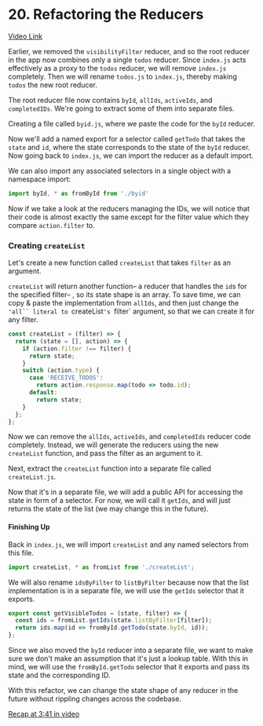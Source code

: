 # 20. Refactoring the Reducers
[Video Link](https://egghead.io/lessons/javascript-redux-refactoring-the-reducers)

Earlier, we removed the `visibilityFilter` reducer, and so the root reducer in the app now combines only a single `todos` reducer. Since `index.js` acts effectively as a proxy to the `todos` reducer, we will remove `index.js` completely. Then we will rename `todos.js` to `index.js`, thereby making `todos` the new root reducer.

The root reducer file now contains `byId`, `allIds`, `activeIds`, and `completedIDs`. We're going to extract some of them into separate files.

Creating a file called `byid.js`, where we paste the code for the `byId` reducer.

Now we'll add a named export for a selector called `getTodo` that takes the `state` and `id`, where the state corresponds to the state of the `byId` reducer. Now going back to `index.js`, we can import the reducer as a default import.

We can also import any associated selectors in a single object with a namespace import:

```javascript
import byId, * as fromById from './byid'
```

Now if we take a look at the reducers managing the IDs, we will notice that their code is almost exactly the same except for the filter value which they compare `action.filter` to.

### Creating `createList`

Let's create a new function called `createList` that takes `filter` as an argument.

`createList` will return another function– a reducer that handles the `id`s for the specified filter– , so its state shape is an array. To save time, we can copy & paste the implementation from `allIds`, and then just change the `'all`` literal to `createList`'s `filter` argument, so that we can create it for any filter.

```javascript
const createList = (filter) => {
  return (state = [], action) => {
    if (action.filter !== filter) {
      return state;
    }
    switch (action.type) {
      case 'RECEIVE_TODOS':
        return action.response.map(todo => todo.id);
      default:
        return state;
    }
  };
};
```

Now we can remove the `allIds`, `activeIds`, and `completedIds` reducer code completely. Instead, we will generate the reducers using the new `createList` function, and pass the filter as an argument to it.

Next, extract the `createList` function into a separate file called `createList.js`.

Now that it's in a separate file, we will add a public API for accessing the state in form of a selector. For now, we will call it `getIds`, and will just returns the state of the list (we may change this in the future).

#### Finishing Up

Back in `index.js`, we will import `createList` and any named selectors from this file.

```javascript
import createList, * as fromList from './createList';
```

We will also rename `idsByFilter` to `listByFilter` because now that the list implementation is in a separate file, we will use the `getIds` selector that it exports.

```javascript
export const getVisibleTodos = (state, filter) => {
  const ids = fromList.getIds(state.listByFilter[filter]);
  return ids.map(id => fromById.getTodo(state.byId, id));
};
```

Since we also moved the `byId` reducer into a separate file, we want to make sure we don't make an assumption that it's just a lookup table. With this in mind, we will use the `fromById.getTodo` selector that it exports and pass its state and the corresponding ID.

With this refactor, we can change the state shape of any reducer in the future without rippling changes across the codebase.

[Recap at 3:41 in video](https://egghead.io/lessons/javascript-redux-refactoring-the-reducers)
